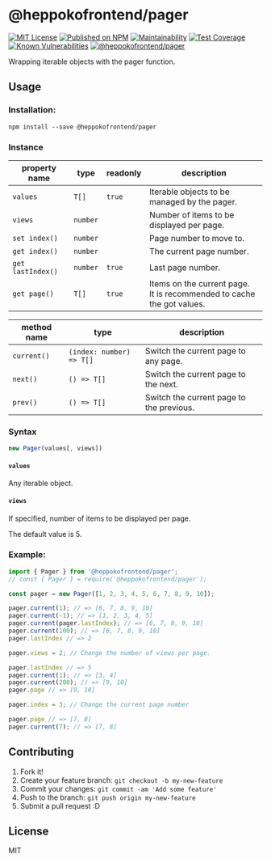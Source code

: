 # @heppokofrontend/pager

[![MIT License](http://img.shields.io/badge/license-MIT-blue.svg?style=flat)](LICENSE) [![Published on NPM](https://img.shields.io/npm/v/@heppokofrontend/pager.svg)](https://www.npmjs.com/package/@heppokofrontend/pager) [![Maintainability](https://api.codeclimate.com/v1/badges/027423b0daa8f7c001be/maintainability)](https://codeclimate.com/github/heppokofrontend/pager/maintainability) [![Test Coverage](https://api.codeclimate.com/v1/badges/027423b0daa8f7c001be/test_coverage)](https://codeclimate.com/github/heppokofrontend/pager/test_coverage) [![Known Vulnerabilities](https://snyk.io/test/npm/@heppokofrontend/pager/badge.svg)](https://snyk.io/test/npm/@heppokofrontend/pager)
 [![@heppokofrontend/pager](https://snyk.io/advisor/npm-package/@heppokofrontend/pager/badge.svg)](https://snyk.io/advisor/npm-package/@heppokofrontend/pager)


Wrapping iterable objects with the pager function.

## Usage

### Installation:

```shell
npm install --save @heppokofrontend/pager
```

### Instance

|property name|type|readonly|description|
|---|---|---|---|
|`values`|`T[]`|`true`|Iterable objects to be managed by the pager.|
|`views`|`number`||Number of items to be displayed per page.|
|`set index()`|`number`||Page number to move to.|
|`get index()`|`number`||The current page number.|
|`get lastIndex()`|`number`|`true`|Last page number.|
|`get page()`|`T[]`|`true`|Items on the current page.<br>It is recommended to cache the got values.|

|method name|type|description|
|---|---|---|
|`current()`|`(index: number) => T[]`|Switch the current page to any page.|
|`next()`|`() => T[]`|Switch the current page to the next.|
|`prev()`|`() => T[]`|Switch the current page to the previous.|


### Syntax

```js
new Pager(values[, views])
```

#### `values`

Any iterable object.

#### `views`

If specified, number of items to be displayed per page.

The default value is 5.

### Example:

```javascript
import { Pager } from '@heppokofrontend/pager';
// const { Pager } = require('@heppokofrontend/pager');

const pager = new Pager([1, 2, 3, 4, 5, 6, 7, 8, 9, 10]);

pager.current(1); // => [6, 7, 8, 9, 10]
pager.current(-1); // => [1, 2, 3, 4, 5]
pager.current(pager.lastIndex); // => [6, 7, 8, 9, 10]
pager.current(100); // => [6, 7, 8, 9, 10]
pager.lastIndex // => 2

pager.views = 2; // Change the number of views per page.

pager.lastIndex // => 5
pager.current(1); // => [3, 4]
pager.current(200); // => [9, 10]
pager.page // => [9, 10]

pager.index = 3; // Change the current page number

pager.page // => [7, 8]
pager.current(7); // => [7, 8]
```

## Contributing

1. Fork it!
2. Create your feature branch: `git checkout -b my-new-feature`
3. Commit your changes: `git commit -am 'Add some feature'`
4. Push to the branch: `git push origin my-new-feature`
5. Submit a pull request :D

## License

MIT
